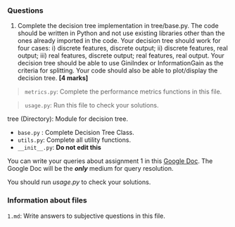 ### Questions

1. Complete the decision tree implementation in tree/base.py. The code should be written in Python and not use existing libraries other than the ones already imported in the code. Your decision tree should work for four cases: i) discrete features, discrete output; ii) discrete features, real output; iii) real features, discrete output; real features, real output. Your decision tree should be able to use GiniIndex or InformationGain as the criteria for splitting. Your code should also be able to plot/display the decision tree. **[4 marks]**


>`metrics.py`: Complete the performance metrics functions in this file. 

>`usage.py`: Run this file to check your solutions.

tree (Directory): Module for decision tree.
  - `base.py` : Complete Decision Tree Class.
  - `utils.py`: Complete all utility functions.
  - `__init__.py`: **Do not edit this**


You can write your queries about assignment 1 in this [Google Doc](https://docs.google.com/document/d/1F94IMZWgsdlNXAzkRMXOpcfg7RXhEcPuv37KtY391_M/edit?usp=sharing).
The Google Doc will be the **_only_** medium for query resolution.

You should run _usage.py_ to check your solutions. 

### Information about files

`1.md`: Write answers to subjective questions in this file.


 


